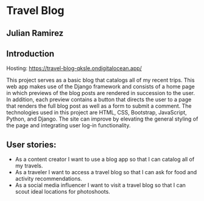 # Travel Blog
## Julian Ramirez

## Introduction

Hosting: https://travel-blog-qksle.ondigitalocean.app/

This project serves as a basic blog that catalogs all of my recent trips. This web app makes use of the Django framework and consists of a home page in which previews of the blog posts are rendered in succession to the user. In addition, each preview contains a button that directs the user to a page that renders the full blog post as well as a form to submit a comment. The technologies used in this project are HTML, CSS, Bootstrap, JavaScript, Python, and Django. The site can improve by elevating the general styling of the page and integrating user log-in functionality.

## User stories:
- As a content creator I want to use a blog app so that I can catalog all of my travels.
- As a traveler I want to access a travel blog so that I can ask for food and activity recommendations.
- As a social media influencer I want to visit a travel blog so that I can scout ideal locations for photoshoots.